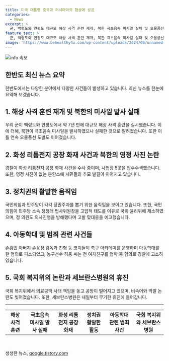 ```yaml
---
title: 미국 대통령 중국과 러시아와의 협상에 성공
categories:
  - News
excerpt: >
  군, 백령도와 연평도 대규모 해상 사격 훈련 재개, 북한 극초음속 미사일 실패 및 오물풍선 도발, 화성 리튬전지 공장 화재 수사, 경찰 압수수색, 국민의힘·민주당 당권주자 영남 공략 및 전당대회 준비, 국민의힘, 민주당 정청래 법사위원장 고발, 손흥민 아버지 등 아동학대 혐의로 피소 및 농구선수 협박 혐의 경찰고소, 의료공백 논란, 세브란스병원 무기한 휴진
feature_text: >
  군, 백령도와 연평도 대규모 해상 사격 훈련 재개, 북한 극초음속 미사일 실패 및 오물풍선 도발, 화성 리튬전지 공장 화재 수사, 경찰 압수수색, 국민의힘·민주당 당권주자 영남 공략 및 전당대회 준비, 국민의힘, 민주당 정청래 법사위원장 고발, 손흥민 아버지 등 아동학대 혐의로 피소 및 농구선수 협박 혐의 경찰고소, 의료공백 논란, 세브란스병원 무기한 휴진
image: 'https://www.behealthy4u.com/wp-content/uploads/2024/06/unnamed-file.png'
---
```


<p><img src="https://www.behealthy4u.com/wp-content/uploads/2024/06/unnamed-file.png" alt="info 속보" /></p>

<h2 data-ke-size="size26">한반도 최신 뉴스 요약</h2>

<p data-ke-size="size16">한반도에서는 다양한 분야에서 다양한 사건들이 발생하고 있습니다. 최신 뉴스를 한눈에 요약해 보겠습니다.</p>

<h2>1. 해상 사격 훈련 재개 및 북한의 미사일 발사 실패</h2>

<p data-ke-size="size16">우리 군이 백령도와 연평도에서 약 7년 만에 대규모 해상 사격 훈련을 실시했습니다. 이에 더해, 북한이 극초음속 미사일을 발사하였으나 실패한 것으로 알려졌습니다. 또한 이틀 연속 오물풍선 도발도 이어졌습니다.</p>

<h2>2. 화성 리튬전지 공장 화재 사건과 북한의 영정 사진 논란</h2>

<p data-ke-size="size16">경찰이 화성 리튬전지 공장 화재 사건을 수사 중이며, 사업장 5곳을 압수수색했습니다. 또한, 영정 사진이 없는 분향소에 시민들의 추모 발길이 이어지고 있습니다.</p>

<h2>3. 정치권의 활발한 움직임</h2>

<p data-ke-size="size16">국민의힘과 민주당이 각각 당권주자를 뽑기 위한 움직임을 보이고 있습니다. 또한, 국민의힘이 민주당 소속 정청래 법사위원장을 고압적 태도를 이유로 국회 윤리위에 제소하였으며, 정 의원도 의사진행을 방해했다며 고발 맞대응을 예고했습니다.</p>

<h2>4. 아동학대 및 범죄 관련 사건들</h2>

<p data-ke-size="size16">손흥민 아버지 손웅정 감독과 친형 등 코치들이 축구 아카데미를 운영하며 아동학대를 한 혐의로 피소되었고, 농구선수 허웅 씨는 전 여자친구를 협박 등 혐의로 경찰에 고소하였습니다.</p>

<h2>5. 국회 복지위의 논란과 세브란스병원의 휴진</h2>

<p data-ke-size="size16">국회 복지위에서 의료공백 사태 책임을 놓고 공방이 벌어지고 있으며, 비속어와 막말 논란도 빚어졌습니다. 또한, 세브란스병원은 내일부터 무기한 휴진에 들어갑니다.</p>

<hr>

<table>
  <tbody>
    <tr>
      <td style="text-align: center; height: 17px;"><b>해상 사격 훈련</b></td>
      <td style="text-align: center; height: 17px;"><b>극초음속 미사일 발사 실패</b></td>
      <td style="text-align: center; height: 17px;"><b>화성 리튬전지 공장 화재</b></td>
      <td style="text-align: center; height: 17px;"><b>정치권 활발한 활동</b></td>
      <td style="text-align: center; height: 17px;"><b>아동학대 관련 범죄 사건</b></td>
      <td style="text-align: center; height: 17px;"><b>국회 복지위와 세브란스병원</b></td>
    </tr>
  </tbody>
</table>

<p data-ke-size="size16">&nbsp;</p>
생생한 뉴스, <a href="https://qoogle.tistory.com" rel="dofollow">qoogle.tistory.com</a>


